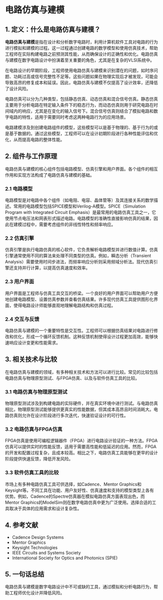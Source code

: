 # 电路仿真与建模

## 1. 定义：什么是**电路仿真与建模**？
**电路仿真与建模**是指在设计和分析数字电路时，利用计算机软件工具对电路的行为进行模拟和建模的过程。这一过程通过创建电路的数学模型和使用仿真技术，帮助工程师在实际构建电路之前预测其性能，从而确保设计的正确性和优化。电路仿真与建模在数字电路设计中扮演着至关重要的角色，尤其是在复杂的VLSI系统中。

在电路设计的早期阶段，工程师使用电路仿真与建模来识别潜在的问题，如时序问题、功耗过高或信号完整性不足等。这些问题如果在物理实现后才被发现，可能会导致高昂的修复成本和延误。因此，电路仿真与建模不仅提高了设计效率，还降低了设计风险。

电路仿真可以分为几种类型，包括静态仿真、动态仿真和混合信号仿真。静态仿真主要用于分析电路在特定输入条件下的稳态行为，而动态仿真则用于研究电路在时间域内的响应，尤其是在变化的输入信号下。混合信号仿真则结合了模拟电路和数字电路的特性，适用于需要同时考虑这两种电路行为的应用场景。

电路建模涉及到创建电路组件的模型，这些模型可以是基于物理的、基于行为的或是基于数据的。通过这些模型，工程师可以在设计初期阶段进行各种性能评估和优化，从而提高电路的整体性能。

## 2. 组件与工作原理
电路仿真与建模的核心组件包括电路模型、仿真引擎和用户界面。各个组件的相互作用和实现方法构成了电路仿真与建模的基础。

### 2.1 电路模型
电路模型是对电路中各个组件（如电阻、电容、晶体管等）及其连接关系的数学描述。常用的电路模型包括SPICE模型和Verilog-A模型。SPICE（Simulation Program with Integrated Circuit Emphasis）是最常用的电路仿真工具之一，它使用节点电压法和网表形式描述电路。电路模型的准确性直接影响仿真的结果，因此在建模过程中，需要考虑组件的非线性特性和频率响应。

### 2.2 仿真引擎
仿真引擎是执行电路仿真的核心软件，它负责解析电路模型并进行数值计算。仿真引擎通常使用不同的算法来处理不同类型的仿真。例如，瞬态分析（Transient Analysis）需要使用时间步进法，而频率响应分析则采用频域分析法。现代仿真引擎还支持并行计算，以提高仿真速度和效率。

### 2.3 用户界面
用户界面是工程师与仿真工具交互的桥梁。一个良好的用户界面可以帮助用户方便地创建电路模型、设置仿真参数并查看仿真结果。许多现代仿真工具提供图形化界面，使得电路设计师能够直观地理解电路结构和仿真过程。

### 2.4 交互与反馈
电路仿真与建模的一个重要特性是交互性。工程师可以根据仿真结果对电路进行修改和优化，形成一个循环反馈机制。这种反馈机制使得设计过程更加高效，能够快速响应设计变更和性能需求。

## 3. 相关技术与比较
在电路仿真与建模的领域，有多种相关技术和方法可以进行比较。常见的比较包括电路仿真与物理原型测试、与FPGA仿真、以及与软件仿真工具的比较。

### 3.1 电路仿真与物理原型测试
物理原型测试涉及到构建电路的实际硬件，并在真实环境中进行测试。与电路仿真相比，物理原型测试能够提供更真实的性能数据，但其成本高昂且时间消耗大。电路仿真则允许在设计阶段进行多次迭代，快速验证设计的可行性。

### 3.2 电路仿真与FPGA仿真
FPGA仿真是使用可编程逻辑器件（FPGA）进行电路设计验证的一种方法。FPGA仿真可以提供实时的性能反馈，适用于需要高性能和低延迟的应用。然而，FPGA的开发和配置过程复杂，且成本较高。相比之下，电路仿真工具能够在更早的设计阶段提供快速反馈，降低开发风险。

### 3.3 软件仿真工具的比较
市场上有多种电路仿真工具可供选择，如Cadence、Mentor Graphics和Keysight等。不同工具在功能、用户友好性、仿真速度和支持的模型类型上各有优势。例如，Cadence的Spectre仿真器在模拟电路仿真方面表现出色，而Mentor Graphics的ModelSim则在数字电路仿真中更为广泛使用。选择合适的工具取决于具体的应用需求和设计复杂性。

## 4. 参考文献
- Cadence Design Systems
- Mentor Graphics
- Keysight Technologies
- IEEE Circuits and Systems Society
- International Society for Optics and Photonics (SPIE)

## 5. 一句话总结
电路仿真与建模是数字电路设计中不可或缺的工具，通过模拟和分析电路行为，帮助工程师优化设计并降低风险。